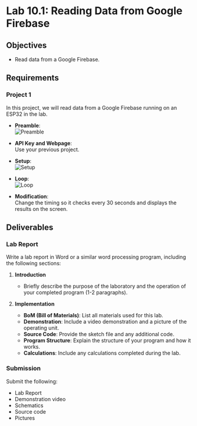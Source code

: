 # Lab 10.1: Reading Data from Google Firebase  

## Objectives  
- Read data from a Google Firebase.  

## Requirements  

### Project 1  
In this project, we will read data from a Google Firebase running on an ESP32 in the lab.  

- **Preamble**:  
    ![Preamble](image.png)  

- **API Key and Webpage**:  
    Use your previous project.  

- **Setup**:  
    ![Setup](image.png)  

- **Loop**:  
    ![Loop](image.png)  

- **Modification**:  
    Change the timing so it checks every 30 seconds and displays the results on the screen.  

## Deliverables  

### Lab Report  
Write a lab report in Word or a similar word processing program, including the following sections:  

1. **Introduction**  
     - Briefly describe the purpose of the laboratory and the operation of your completed program (1-2 paragraphs).  

2. **Implementation**  
     - **BoM (Bill of Materials)**: List all materials used for this lab.  
     - **Demonstration**: Include a video demonstration and a picture of the operating unit.  
     - **Source Code**: Provide the sketch file and any additional code.  
     - **Program Structure**: Explain the structure of your program and how it works.  
     - **Calculations**: Include any calculations completed during the lab.  

### Submission  
Submit the following:  
- Lab Report  
- Demonstration video  
- Schematics  
- Source code  
- Pictures  
